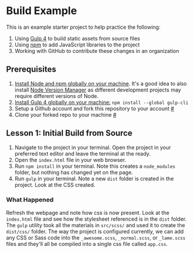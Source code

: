 # Build Example

This is an example starter project to help practice the following:

1. Using [Gulp 4](https://gulpjs.com) to build static assets from source files
2. Using [npm](https://www.npmjs.com) to add JavaScript libraries to the project 
3. Working with GitHub to contribute these changes in an organization

## Prerequisites

1. [Install Node and npm globally on your machine](https://docs.npmjs.com/downloading-and-installing-node-js-and-npm). It's a good idea to also install [Node Version Manager](https://github.com/nvm-sh/nvm) as different development projects may require different versions of Node.
2. [Install Gulp 4 globally on your machine:](https://gulpjs.com/docs/en/getting-started/quick-start) `npm install --global gulp-cli`
3. Setup a Github account and fork this repository to your account [#](https://docs.github.com/en/get-started/quickstart/fork-a-repo)
4. Clone your forked repo to your machine [#](https://docs.github.com/en/get-started/quickstart/fork-a-repo#cloning-your-forked-repository)

## Lesson 1: Initial Build from Source
1. Navigate to the project in your terminal. Open the project in your preferred text editor and leave the terminal at the ready.
2. Open the `index.html` file in your web browser.
3. Run `npm install` in your terminal. Note this creates a `node_modules` folder, but nothing has changed yet on the page.
4. Run `gulp` in your terminal. Note a new `dist` folder is created in the project. Look at the CSS created.

### What Happened
Refresh the webpage and note how css is now present. 
Look at the `index.html` file and see how the stylesheet referenced is in the `dist` folder.
The `gulp` utility took all the materials in `src/scss/` and used it to create the `dist/css/` folder.
The way the project is configured currently, we can add any CSS or Sass code into the `_awesome.scss`, `_normal.scss`, or `_lame.scss` files and they'll all be compiled into a single css file called `app.css`.
